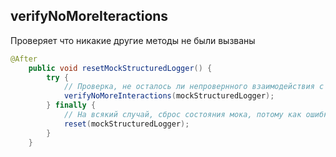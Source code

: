 ## verifyNoMoreIteractions

Проверяет что никакие другие методы не были вызваны
```java
@After
    public void resetMockStructuredLogger() {
        try {
            // Проверка, не осталось ли непровернного взаимодействия с моком
            verifyNoMoreInteractions(mockStructuredLogger);
        } finally {
            // На всякий случай, сброс состояния мока, потому как ошибки падают каскадно...
            reset(mockStructuredLogger);
        }
    }
```